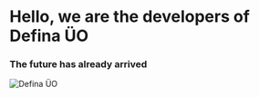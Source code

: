 # Hello, we are the developers of Defina ÜO

### The future has already arrived

![Defina ÜO](https://defina.netlify.app/promo/background.png)
